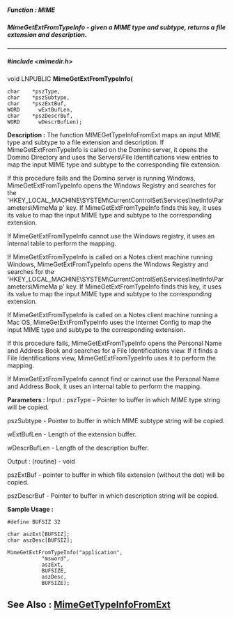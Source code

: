##### Function : MIME
##### MimeGetExtFromTypeInfo - given a MIME type and subtype, returns a file extension and description.
---
##### #include <mimedir.h>
void LNPUBLIC **MimeGetExtFromTypeInfo(**

	char	*pszType,
	char	*pszSubtype,
	char	*pszExtBuf,
	WORD	  wExtBufLen,
	char	*pszDescrBuf,
	WORD	  wDescrBufLen);
**Description :**
The function MIMEGetTypeInfoFromExt maps an input MIME type and subtype to a 
file extension and description.  If MimeGetExtFromTypeInfo is called on the 
Domino server, it opens the Domino Directory and uses the Servers\File 
Identifications view entries to map the input MIME type and subtype to the 
corresponding file extension.

If this procedure fails and the Domino server is running Windows, 
MimeGetExtFromTypeInfo opens the Windows Registry and searches for the 
'HKEY_LOCAL_MACHINE\SYSTEM\CurrentControlSet\Services\InetInfo\Parameters\MimeMa
p' key.  If MimeGetExtFromTypeInfo finds this key, it uses its value to map the 
input MIME type and subtype to the corresponding extension.

If MimeGetExtFromTypeInfo cannot use the Windows registry, it uses an internal 
table to perform the mapping.

If MimeGetExtFromTypeInfo is called on a Notes client machine running Windows, 
MimeGetExtFromTypeInfo opens the Windows Registry and searches for the 
'HKEY_LOCAL_MACHINE\SYSTEM\CurrentControlSet\Services\InetInfo\Parameters\MimeMa
p' key.  If MimeGetExtFromTypeInfo finds this key, it uses its value to map the 
input MIME type and subtype to the corresponding extension.

If MimeGetExtFromTypeInfo is called on a Notes client machine running a Mac OS, 
MimeGetExtFromTypeInfo uses the Internet Config to map the input MIME type and 
subtype to the corresponding extension.

If this procedure fails, MimeGetExtFromTypeInfo opens the Personal Name and 
Address Book and searches for a File Identifications view.  If it finds a File 
Identifications view, MimeGetExtFromTypeInfo uses it to perform the mapping.

If MimeGetExtFromTypeInfo cannot find or cannot use the Personal Name and 
Address Book, it uses an internal table to perform the mapping.

**Parameters :**
Input :
pszType  -  Pointer to buffer in which MIME type string will be copied.

pszSubtype  -  Pointer to buffer in which MIME subtype string will be copied.

wExtBufLen  -  Length of the extension buffer.

wDescrBufLen  -  Length of the description buffer.

Output :
(routine)  -  void


pszExtBuf  -  pointer to buffer in which file extension (without the dot) will be copied.

pszDescrBuf  -  Pointer to buffer in which description string will be copied.

**Sample Usage :**
```
#define BUFSIZ 32

char aszExt[BUFSIZ];
char aszDesc[BUFSIZ];

MimeGetExtFromTypeInfo("application",
	       "msword",
	       aszExt,
	       BUFSIZE,
	       aszDesc,
	       BUFSIZE);

```
**See Also :**
[MimeGetTypeInfoFromExt](D:/md_files/MimeGetTypeInfoFromExt.md)
---
